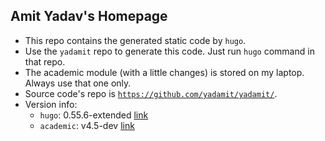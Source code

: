 ## Amit Yadav's Homepage
- This repo contains the generated static code by `hugo`.
- Use the `yadamit` repo to generate this code. Just run `hugo` command in that repo.
- The academic module (with a little changes) is stored on my laptop. Always use that one only.
- Source code's repo is [`https://github.com/yadamit/yadamit/`](https://github.com/yadamit/yadamit/).
- Version info:
    - `hugo`: 0.55.6-extended [link](https://github.com/gohugoio/hugo/releases)
    - `academic`: v4.5-dev [link](https://github.com/gcushen/hugo-academic/tree/32b6145c06835e33668100105ac1835593cf8d72)